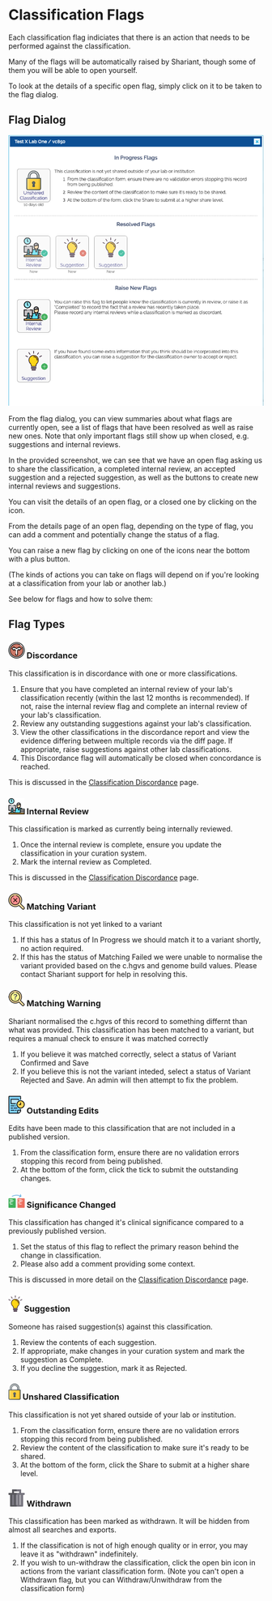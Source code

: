 # Classification Flags

Each classification flag indiciates that there is an action that needs to be performed against the classification.

Many of the flags will be automatically raised by Shariant, though some of them you will be able to open yourself.

To look at the details of a specific open flag, simply click on it to be taken to the flag dialog.

## Flag Dialog

![](images/flag_dialog.png)

From the flag dialog, you can view summaries about what flags are currently open, see a list of flags that have been resolved as well as raise new ones.
Note that only important flags still show up when closed, e.g. suggestions and internal reviews.

In the provided screenshot, we can see that we have an open flag asking us to share the classification, a completed internal review, an accepted suggestion and a rejected suggestion, as well as the buttons to create new internal reviews and suggestions.

You can visit the details of an open flag, or a closed one by clicking on the icon.

From the details page of an open flag, depending on the type of flag, you can add a comment and potentially change the status of a flag.

You can raise a new flag by clicking on one of the icons near the bottom with a plus button.

(The kinds of actions you can take on flags will depend on if you're looking at a classification from your lab or another lab.)

See below for flags and how to solve them:

## Flag Types

### ![](images/discordance.png) Discordance
This classification is in discordance with one or more classifications.
1. Ensure that you have completed an internal review of your lab's classification recently (within the last 12 months is recommended). If not, raise the internal review flag and complete an internal review of your lab's classification.
2. Review any outstanding suggestions against your lab's classification.
3. View the other classifications in the discordance report and view the evidence differing between multiple records via the diff page. If appropriate, raise suggestions against other lab classifications.
4. This Discordance flag will automatically be closed when concordance is reached.

This is discussed in the [Classification Discordance](classification_discordance) page.

### ![](images/work.png) Internal Review
This classification is marked as currently being internally reviewed.
1. Once the internal review is complete, ensure you update the classification in your curation system.
2. Mark the internal review as Completed.

This is discussed in the [Classification Discordance](classification_discordance) page.

### ![](images/not-found.png) Matching Variant
This classification is not yet linked to a variant
1. If this has a status of In Progress we should match it to a variant shortly, no action required.
2. If this has the status of Matching Failed we were unable to normalise the variant provided based on the c.hgvs and genome build values. Please contact Shariant support for help in resolving this.

### ![](images/matching-warning.png) Matching Warning
Shariant normalised the c.hgvs of this record to something differnt than what was provided.
This classification has been matched to a variant, but requires a manual check to ensure it was matched correctly
1. If you believe it was matched correctly, select a status of Variant Confirmed and Save
2. If you believe this is not the variant inteded, select a status of Variant Rejected and Save. An admin will then attempt to fix the problem.

### ![](images/outstanding_edits.png) Outstanding Edits
Edits have been made to this classification that are not included in a published version.
1. From the classification form, ensure there are no validation errors stopping this record from being published.
2. At the bottom of the form, click the tick to submit the outstanding changes.

### ![](images/exchange.png) Significance Changed
This classification has changed it's clinical significance compared to a previously published version.
1. Set the status of this flag to reflect the primary reason behind the change in classification.
2. Please also add a comment providing some context.

This is discussed in more detail on the [Classification Discordance](classification_discordance) page.

### ![](images/lightbulb.png) Suggestion
Someone has raised suggestion(s) against this classification.
1. Review the contents of each suggestion.
2. If appropriate, make changes in your curation system and mark the suggestion as Complete.
3. If you decline the suggestion, mark it as Rejected.

### ![](images/lock.png) Unshared Classification
This classification is not yet shared outside of your lab or institution.
1. From the classification form, ensure there are no validation errors stopping this record from being published.
2. Review the content of the classification to make sure it's ready to be shared.
3. At the bottom of the form, click the Share to submit at a higher share level.

### ![](images/trash.png) Withdrawn
This classification has been marked as withdrawn. It will be hidden from almost all searches and exports.
1. If the classification is not of high enough quality or in error, you may leave it as "withdrawn" indefinitely.
2. If you wish to un-withdraw the classification, click the open bin icon in actions from the variant classification form.
(Note you can't open a Withdrawn flag, but you can Withdraw/Unwithdraw from the classification form)

